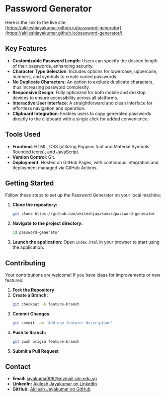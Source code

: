 # Password Generator

Here is the link to the live site: [https://akileshjayakumar.github.io/password-generator](https://akileshjayakumar.github.io/password-generator/)

## Key Features

- **Customizable Password Length**: Users can specify the desired length of their passwords, enhancing security.
- **Character Type Selection**: Includes options for lowercase, uppercase, numbers, and symbols to create varied passwords.
- **No Duplicate Characters**: An option to exclude duplicate characters, thus increasing password complexity.
- **Responsive Design**: Fully optimized for both mobile and desktop devices to ensure accessibility across all platforms.
- **Interactive User Interface**: A straightforward and clean interface for effortless navigation and operation.
- **Clipboard Integration**: Enables users to copy generated passwords directly to the clipboard with a single click for added convenience.

## Tools Used

- **Frontend**: HTML, CSS (utilizing Poppins font and Material Symbols Rounded icons), and JavaScript.
- **Version Control**: Git.
- **Deployment**: Hosted on GitHub Pages, with continuous integration and deployment managed via GitHub Actions.

## Getting Started

Follow these steps to set up the Password Generator on your local machine:

1. **Clone the repository:**
   ```bash
   git clone https://github.com/akileshjayakumar/password-generator
   ```
2. **Navigate to the project directory:**
   ```bash
   cd password-generator
   ```
3. **Launch the application:**
   Open `index.html` in your browser to start using the application.

## Contributing

Your contributions are welcome! If you have ideas for improvements or new features:

1. **Fork the Repository**
2. **Create a Branch:**
   ```bash
   git checkout -b feature-branch
   ```
3. **Commit Changes:**
   ```bash
   git commit -am 'Add new feature: description'
   ```
4. **Push to Branch:**
   ```bash
   git push origin feature-branch
   ```
5. **Submit a Pull Request**

## Contact

- **Email:** [jayakuma006@mymail.sim.edu.sg](mailto:jayakuma006@mymail.sim.edu.sg)
- **LinkedIn:** [Akilesh Jayakumar on LinkedIn](https://www.linkedin.com/in/akileshjayakumar/)
- **GitHub:** [Akilesh Jayakumar on GitHub](https://github.com/akileshjayakumar)
